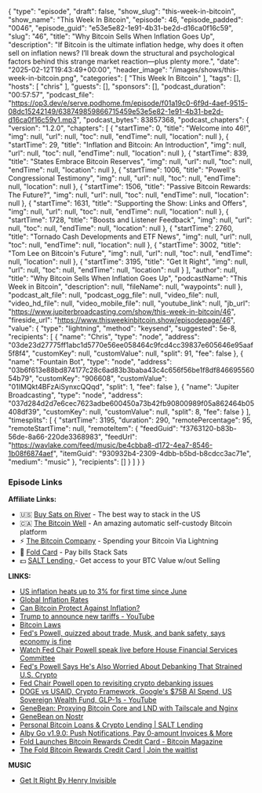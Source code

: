 {
  "type": "episode",
  "draft": false,
  "show_slug": "this-week-in-bitcoin",
  "show_name": "This Week In Bitcoin",
  "episode": 46,
  "episode_padded": "0046",
  "episode_guid": "e53e5e82-1e91-4b31-be2d-d16ca0f16c59",
  "slug": "46",
  "title": "Why Bitcoin Sells When Inflation Goes Up",
  "description": "If Bitcoin is the ultimate inflation hedge, why does it often sell on inflation news? I’ll break down the structural and psychological factors behind this strange market reaction—plus plenty more.",
  "date": "2025-02-12T19:43:49+00:00",
  "header_image": "/images/shows/this-week-in-bitcoin.png",
  "categories": [
    "This Week In Bitcoin"
  ],
  "tags": [],
  "hosts": [
    "chris"
  ],
  "guests": [],
  "sponsors": [],
  "podcast_duration": "00:57:57",
  "podcast_file": "https://op3.dev/e/serve.podhome.fm/episode/f01a19c0-6f9d-4aef-9515-08dc15242149/638749859866715459e53e5e82-1e91-4b31-be2d-d16ca0f16c59v1.mp3",
  "podcast_bytes": 83857368,
  "podcast_chapters": {
    "version": "1.2.0",
    "chapters": [
      {
        "startTime": 0,
        "title": "Welcome into 46!",
        "img": null,
        "url": null,
        "toc": null,
        "endTime": null,
        "location": null
      },
      {
        "startTime": 29,
        "title": "Inflation and Bitcoin: An Introduction",
        "img": null,
        "url": null,
        "toc": null,
        "endTime": null,
        "location": null
      },
      {
        "startTime": 839,
        "title": "States Embrace Bitcoin Reserves",
        "img": null,
        "url": null,
        "toc": null,
        "endTime": null,
        "location": null
      },
      {
        "startTime": 1006,
        "title": "Powell's Congressional Testimony",
        "img": null,
        "url": null,
        "toc": null,
        "endTime": null,
        "location": null
      },
      {
        "startTime": 1506,
        "title": "Passive Bitcoin Rewards: The Future?",
        "img": null,
        "url": null,
        "toc": null,
        "endTime": null,
        "location": null
      },
      {
        "startTime": 1631,
        "title": "Supporting the Show: Links and Offers",
        "img": null,
        "url": null,
        "toc": null,
        "endTime": null,
        "location": null
      },
      {
        "startTime": 1728,
        "title": "Boosts and Listener Feedback",
        "img": null,
        "url": null,
        "toc": null,
        "endTime": null,
        "location": null
      },
      {
        "startTime": 2760,
        "title": "Tornado Cash Developments and ETF News",
        "img": null,
        "url": null,
        "toc": null,
        "endTime": null,
        "location": null
      },
      {
        "startTime": 3002,
        "title": "Tom Lee on Bitcoin's Future",
        "img": null,
        "url": null,
        "toc": null,
        "endTime": null,
        "location": null
      },
      {
        "startTime": 3195,
        "title": "Get It Right",
        "img": null,
        "url": null,
        "toc": null,
        "endTime": null,
        "location": null
      }
    ],
    "author": null,
    "title": "Why Bitcoin Sells When Inflation Goes Up",
    "podcastName": "This Week in Bitcoin",
    "description": null,
    "fileName": null,
    "waypoints": null
  },
  "podcast_alt_file": null,
  "podcast_ogg_file": null,
  "video_file": null,
  "video_hd_file": null,
  "video_mobile_file": null,
  "youtube_link": null,
  "jb_url": "https://www.jupiterbroadcasting.com/show/this-week-in-bitcoin/46",
  "fireside_url": "https://www.thisweekinbitcoin.show/episodepage/46",
  "value": {
    "type": "lightning",
    "method": "keysend",
    "suggested": 5e-8,
    "recipients": [
      {
        "name": "Chris",
        "type": "node",
        "address": "03de23d27775ff1abc1d5770e56ee058464c9fcd4cc39837e605646e95aaf5f8f4",
        "customKey": null,
        "customValue": null,
        "split": 91,
        "fee": false
      },
      {
        "name": "Fountain Bot",
        "type": "node",
        "address": "03b6f613e88bd874177c28c6ad83b3baba43c4c656f56be1f8df84669556054b79",
        "customKey": "906608",
        "customValue": "01IMQkt4BFzAiSynxcQQqd",
        "split": 1,
        "fee": false
      },
      {
        "name": "Jupiter Broadcasting",
        "type": "node",
        "address": "037d284d2d7e6cec7623adbe600450a73b42fb90800989f05a862464b05408df39",
        "customKey": null,
        "customValue": null,
        "split": 8,
        "fee": false
      }
    ],
    "timesplits": [
      {
        "startTime": 3195,
        "duration": 290,
        "remotePercentage": 95,
        "remoteStartTime": null,
        "remoteItem": {
          "feedGuid": "f3763120-b83b-56de-8a66-220de3368983",
          "feedUrl": "https://wavlake.com/feed/music/be4cbba8-d172-4ea7-8546-1b08f6874aef",
          "itemGuid": "930932b4-2309-4dbb-b5bd-b8cdcc3ac71e",
          "medium": "music"
        },
        "recipients": []
      }
    ]
  }
}


### Episode Links

**Affiliate Links:**

* 🇺🇸 [Buy Sats on River](https://partner.river.com/jupiter) \- The best way to stack in the US
* 🇨🇦 [The Bitcoin Well](https://www.bitcoinwell.com/jupiter) \- An amazing automatic self-custody Bitcoin platform
* ⚡ [The Bitcoin Company](https://app.thebitcoincompany.com/signup?ref=JUPITER) \- Spending your Bitcoin Via Lightning
* 🏦 [Fold Card](https://use.foldapp.com/r/XNHPXTFC) \- Pay bills Stack Sats
* 💵 [SALT Lending ](https://borrower.saltlending.com/register?referralCode=GkPQdbqWG)\- Get access to your BTC Value w/out Selling

**LINKS:**

* [US inflation heats up to 3% for first time since June](https://www.cnn.com/2025/02/12/business/us-cpi-consumer-inflation-january/index.html)
* [Global Inflation Rates](https://x.com/charliebilello/status/1889692860494082297)
* [Can Bitcoin Protect Against Inflation?](https://www.paystand.com/blog/bitcoin-inflation-hedge)
* [Trump to announce new tariffs - YouTube](https://www.youtube.com/watch?v=SUaOsfqhcxs)
* [Bitcoin Laws](https://bitcoinlaws.io/)
* [Fed's Powell, quizzed about trade, Musk, and bank safety, says economy is fine ](https://www.reuters.com/markets/us/feds-powell-heads-congress-with-good-data-hand-rising-uncertainty-2025-02-11/)
* [Watch Fed Chair Powell speak live before House Financial Services Committee](https://www.cnbc.com/2025/02/12/watch-fed-chair-powell-speak-live-before-house-financial-services-committee.html)
* [Fed's Powell Says He's Also Worried About Debanking That Strained U.S. Crypto](https://www.coindesk.com/policy/2025/02/11/fed-s-powell-says-he-s-also-worried-about-debanking-that-strained-u-s-crypto)
* [Fed Chair Powell open to revisiting crypto debanking issues](https://www.investing.com/news/stock-market-news/fed-chair-powell-open-to-revisiting-crypto-debanking-issues-93CH-3863796)
* [DOGE vs USAID, Crypto Framework, Google's $75B AI Spend, US Sovereign Wealth Fund, GLP-1s - YouTube](https://www.youtube.com/watch?v=R3q5TrwSek0)
* [GeneBean: Proxying Bitcoin Core and LND with Tailscale and Nginx ](https://beanbag.technicalissues.us/proxying-bitcoin-core-lnd-with-tailscale-nginx/)
* [GeneBean on Nostr](https://nosta.me/dba168fc95fdbd94b40096f4a6db1a296c0e85c4231bfc9226fca5b7fcc3e5ca)
* [Personal Bitcoin Loans & Crypto Lending | SALT Lending](https://saltlending.com/personal/)
* [Alby Go v1.9.0: Push Notifications, Pay 0-amount Invoices & More](https://www.nobsbitcoin.com/alby-go-v1-9-0/)
* [Fold Launches Bitcoin Rewards Credit Card - Bitcoin Magazine](https://bitcoinmagazine.com/business/fold-launches-bitcoin-rewards-credit-card)
* [The Fold Bitcoin Rewards Credit Card | Join the waitlist](https://foldapp.com/credit-card)

**MUSIC**

* [Get It Right By Henry Invisible](https://wavlake.com/album/be4cbba8-d172-4ea7-8546-1b08f6874aef)
